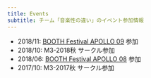 ```yaml
---
title: Events
subtitle: チーム「音楽性の違い」のイベント参加情報
---
```


- 2018/11: [BOOTH Festival APOLLO 09](https://booth.pm/ja/exhibitions/bf-apollo09) 参加
- 2018/10: M3-2018秋 サークル参加
- 2018/06: [BOOTH Festival APOLLO 08](https://booth.pm/en/exhibitions/bf-apollo08) 参加
- 2017/10: M3-2017秋 サークル参加
